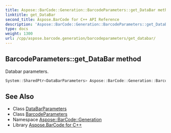 ```yaml
---
title: Aspose::BarCode::Generation::BarcodeParameters::get_DataBar method
linktitle: get_DataBar
second_title: Aspose.BarCode for C++ API Reference
description: 'Aspose::BarCode::Generation::BarcodeParameters::get_DataBar method. Databar parameters in C++.'
type: docs
weight: 1300
url: /cpp/aspose.barcode.generation/barcodeparameters/get_databar/
---
```

## BarcodeParameters::get_DataBar method


Databar parameters.

```cpp
System::SharedPtr<DataBarParameters> Aspose::BarCode::Generation::BarcodeParameters::get_DataBar() const
```

## See Also

* Class [DataBarParameters](../../databarparameters/)
* Class [BarcodeParameters](../)
* Namespace [Aspose::BarCode::Generation](../../)
* Library [Aspose.BarCode for C++](../../../)
